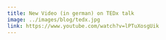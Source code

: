 ```yaml
---
title: New Video (in german) on TEDx talk
image: ../images/blog/tedx.jpg
link: https://www.youtube.com/watch?v=lPTuXosgUik
---
```



